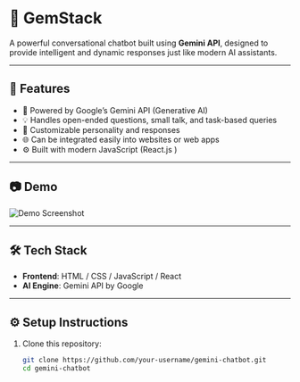 # 💬 GemStack

A powerful conversational chatbot built using **Gemini API**, designed to provide intelligent and dynamic responses just like modern AI assistants.

--------------------------------------------------------------------------------------------------------------------------------------------------------------------

## 🚀 Features

- 🔮 Powered by Google’s Gemini API (Generative AI)
- 💡 Handles open-ended questions, small talk, and task-based queries
- 🎨 Customizable personality and responses
- 🌐 Can be integrated easily into websites or web apps
- ⚙️ Built with modern JavaScript (React.js )

--------------------------------------------------------------------------------------------------------------------------------------------------------------------

## 📷 Demo

![Demo Screenshot](./assets/demo.png) 

--------------------------------------------------------------------------------------------------------------------------------------------------------------------

## 🛠️ Tech Stack

- **Frontend**: HTML / CSS / JavaScript / React
- **AI Engine**: Gemini API by Google

--------------------------------------------------------------------------------------------------------------------------------------------------------------------
## ⚙️ Setup Instructions

1. Clone this repository:
   ```bash
   git clone https://github.com/your-username/gemini-chatbot.git
   cd gemini-chatbot
